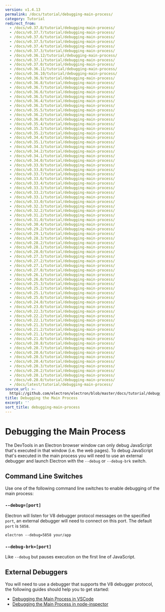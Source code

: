 ```yaml
---
version: v1.4.13
permalink: /docs/tutorial/debugging-main-process/
category: Tutorial
redirect_from:
  - /docs/v0.37.8/tutorial/debugging-main-process/
  - /docs/v0.37.7/tutorial/debugging-main-process/
  - /docs/v0.37.6/tutorial/debugging-main-process/
  - /docs/v0.37.5/tutorial/debugging-main-process/
  - /docs/v0.37.4/tutorial/debugging-main-process/
  - /docs/v0.37.3/tutorial/debugging-main-process/
  - /docs/v0.36.12/tutorial/debugging-main-process/
  - /docs/v0.37.1/tutorial/debugging-main-process/
  - /docs/v0.37.0/tutorial/debugging-main-process/
  - /docs/v0.36.11/tutorial/debugging-main-process/
  - /docs/v0.36.10/tutorial/debugging-main-process/
  - /docs/v0.36.9/tutorial/debugging-main-process/
  - /docs/v0.36.8/tutorial/debugging-main-process/
  - /docs/v0.36.7/tutorial/debugging-main-process/
  - /docs/v0.36.6/tutorial/debugging-main-process/
  - /docs/v0.36.5/tutorial/debugging-main-process/
  - /docs/v0.36.4/tutorial/debugging-main-process/
  - /docs/v0.36.3/tutorial/debugging-main-process/
  - /docs/v0.35.5/tutorial/debugging-main-process/
  - /docs/v0.36.2/tutorial/debugging-main-process/
  - /docs/v0.36.0/tutorial/debugging-main-process/
  - /docs/v0.35.4/tutorial/debugging-main-process/
  - /docs/v0.35.3/tutorial/debugging-main-process/
  - /docs/v0.35.2/tutorial/debugging-main-process/
  - /docs/v0.34.4/tutorial/debugging-main-process/
  - /docs/v0.35.1/tutorial/debugging-main-process/
  - /docs/v0.34.3/tutorial/debugging-main-process/
  - /docs/v0.34.2/tutorial/debugging-main-process/
  - /docs/v0.34.1/tutorial/debugging-main-process/
  - /docs/v0.34.0/tutorial/debugging-main-process/
  - /docs/v0.33.9/tutorial/debugging-main-process/
  - /docs/v0.33.8/tutorial/debugging-main-process/
  - /docs/v0.33.7/tutorial/debugging-main-process/
  - /docs/v0.33.6/tutorial/debugging-main-process/
  - /docs/v0.33.4/tutorial/debugging-main-process/
  - /docs/v0.33.3/tutorial/debugging-main-process/
  - /docs/v0.33.2/tutorial/debugging-main-process/
  - /docs/v0.33.1/tutorial/debugging-main-process/
  - /docs/v0.33.0/tutorial/debugging-main-process/
  - /docs/v0.32.3/tutorial/debugging-main-process/
  - /docs/v0.32.2/tutorial/debugging-main-process/
  - /docs/v0.31.2/tutorial/debugging-main-process/
  - /docs/v0.31.0/tutorial/debugging-main-process/
  - /docs/v0.30.4/tutorial/debugging-main-process/
  - /docs/v0.29.2/tutorial/debugging-main-process/
  - /docs/v0.29.1/tutorial/debugging-main-process/
  - /docs/v0.28.3/tutorial/debugging-main-process/
  - /docs/v0.28.2/tutorial/debugging-main-process/
  - /docs/v0.28.1/tutorial/debugging-main-process/
  - /docs/v0.28.0/tutorial/debugging-main-process/
  - /docs/v0.27.3/tutorial/debugging-main-process/
  - /docs/v0.27.2/tutorial/debugging-main-process/
  - /docs/v0.27.1/tutorial/debugging-main-process/
  - /docs/v0.27.0/tutorial/debugging-main-process/
  - /docs/v0.26.1/tutorial/debugging-main-process/
  - /docs/v0.26.0/tutorial/debugging-main-process/
  - /docs/v0.25.3/tutorial/debugging-main-process/
  - /docs/v0.25.2/tutorial/debugging-main-process/
  - /docs/v0.25.1/tutorial/debugging-main-process/
  - /docs/v0.25.0/tutorial/debugging-main-process/
  - /docs/v0.24.0/tutorial/debugging-main-process/
  - /docs/v0.23.0/tutorial/debugging-main-process/
  - /docs/v0.22.3/tutorial/debugging-main-process/
  - /docs/v0.22.2/tutorial/debugging-main-process/
  - /docs/v0.22.1/tutorial/debugging-main-process/
  - /docs/v0.21.3/tutorial/debugging-main-process/
  - /docs/v0.21.2/tutorial/debugging-main-process/
  - /docs/v0.21.1/tutorial/debugging-main-process/
  - /docs/v0.21.0/tutorial/debugging-main-process/
  - /docs/v0.20.8/tutorial/debugging-main-process/
  - /docs/v0.20.7/tutorial/debugging-main-process/
  - /docs/v0.20.6/tutorial/debugging-main-process/
  - /docs/v0.20.5/tutorial/debugging-main-process/
  - /docs/v0.20.4/tutorial/debugging-main-process/
  - /docs/v0.20.3/tutorial/debugging-main-process/
  - /docs/v0.20.2/tutorial/debugging-main-process/
  - /docs/v0.20.1/tutorial/debugging-main-process/
  - /docs/v0.20.0/tutorial/debugging-main-process/
  - /docs/latest/tutorial/debugging-main-process/
source_url: >-
  https://github.com/electron/electron/blob/master/docs/tutorial/debugging-main-process.md
title: Debugging the Main Process
excerpt: ''
sort_title: debugging-main-process
---
```

# Debugging the Main Process

The DevTools in an Electron browser window can only debug JavaScript that's executed in that window (i.e. the web pages). To debug JavaScript that's executed in the main process you will need to use an external debugger and launch Electron with the `--debug` or `--debug-brk` switch.

## Command Line Switches

Use one of the following command line switches to enable debugging of the main process:

### `--debug=[port]`

Electron will listen for V8 debugger protocol messages on the specified `port`, an external debugger will need to connect on this port. The default `port` is `5858`.

```shell
electron --debug=5858 your/app
```

### `--debug-brk=[port]`

Like `--debug` but pauses execution on the first line of JavaScript.

## External Debuggers

You will need to use a debugger that supports the V8 debugger protocol, the following guides should help you to get started:

*   [Debugging the Main Process in VSCode]({{site.baseurl}}/docs/tutorial/debugging-main-process-vscode)
*   [Debugging the Main Process in node-inspector]({{site.baseurl}}/docs/tutorial/debugging-main-process-node-inspector)
